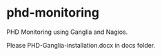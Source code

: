 phd-monitoring
==============

PHD Monitoring using Ganglia and Nagios.

Please PHD-Ganglia-installation.docx in docs folder.

